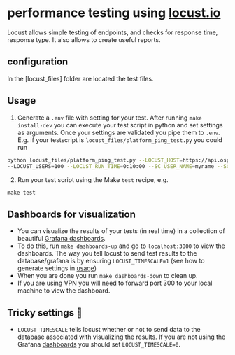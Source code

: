 # performance testing using [locust.io](https://docs.locust.io/en/stable/index.html)

Locust allows simple testing of endpoints, and checks for response time, response type. It also allows to create useful reports.

## configuration

In the [locust_files] folder are located the test files.

## Usage

1. Generate a `.env` file with setting for your test. After running `make install-dev` you can execute your test script in python and set settings as arguments. Once your settings are validated you pipe them to `.env`. E.g. if your testscript is `locust_files/platform_ping_test.py` you could run
```bash
python locust_files/platform_ping_test.py --LOCUST_HOST=https://api.osparc-master.speag.com  \
--LOCUST_USERS=100 --LOCUST_RUN_TIME=0:10:00 --SC_USER_NAME=myname --SC_PASSWORD=mypassword > .env
```
2. Run your test script using the Make `test` recipe, e.g.
```
make test
```

## Dashboards for visualization
- You can visualize the results of your tests (in real time) in a collection of beautiful [Grafana dashboards](https://github.com/SvenskaSpel/locust-plugins/tree/master/locust_plugins/dashboards).
- To do this, run `make dashboards-up` and go to `localhost:3000` to view the dashboards. The way you tell locust to send test results to the database/grafana is by ensuring `LOCUST_TIMESCALE=1` (see how to generate settings in [usage](#usage))
- When you are done you run `make dashboards-down` to clean up.
- If you are using VPN you will need to forward port 300 to your local machine to view the dashboard.


## Tricky settings 🚨
- `LOCUST_TIMESCALE` tells locust whether or not to send data to the database associated with visualizing the results. If you are not using the Grafana [dashboards](#dashboards-for-visualization) you should set `LOCUST_TIMESCALE=0`.
